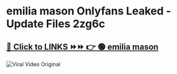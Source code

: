 
 # emilia mason Onlyfans Leaked - Update Files 2zg6c

## <h2><a href="https://clipsfans.com/emilia_mason&ref=git">🔗 Click to LINKS ⏩⏩ 👉 🟢 emilia mason </a></h2>

<a href="https://clipsfans.com/emilia_mason&ref=git" rel="nofollow" data-target="animated-image.originalLink"><img src="https://i.ibb.co.com/xMMVF88/686577567.gif" alt="Viral Video Original" style="max-width: 100%; display: inline-block;" data-target="animated-image.originalImage"></a>

